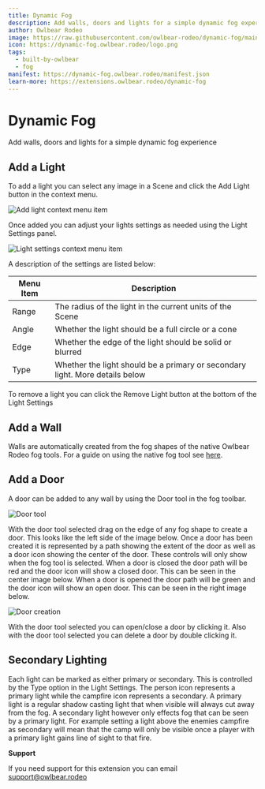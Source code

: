 ```yaml
---
title: Dynamic Fog
description: Add walls, doors and lights for a simple dynamic fog experience
author: Owlbear Rodeo
image: https://raw.githubusercontent.com/owlbear-rodeo/dynamic-fog/main/docs/header.jpg
icon: https://dynamic-fog.owlbear.rodeo/logo.png
tags:
  - built-by-owlbear
  - fog
manifest: https://dynamic-fog.owlbear.rodeo/manifest.json
learn-more: https://extensions.owlbear.rodeo/dynamic-fog
---
```


# Dynamic Fog

Add walls, doors and lights for a simple dynamic fog experience

## Add a Light

To add a light you can select any image in a Scene and click the Add Light button in the context menu.

![Add light context menu item](https://raw.githubusercontent.com/owlbear-rodeo/dynamic-fog/main/docs/light.jpg)

Once added you can adjust your lights settings as needed using the Light Settings panel.

![Light settings context menu item](https://raw.githubusercontent.com/owlbear-rodeo/dynamic-fog/main/docs/settings.jpg)

A description of the settings are listed below:

| Menu Item | Description                                                                  |
| --------- | ---------------------------------------------------------------------------- |
| Range     | The radius of the light in the current units of the Scene                    |
| Angle     | Whether the light should be a full circle or a cone                          |
| Edge      | Whether the edge of the light should be solid or blurred                     |
| Type      | Whether the light should be a primary or secondary light. More details below |

To remove a light you can click the Remove Light button at the bottom of the Light Settings

## Add a Wall

Walls are automatically created from the fog shapes of the native Owlbear Rodeo fog tools.
For a guide on using the native fog tool see [here](https://docs.owlbear.rodeo/docs/fog/).

## Add a Door

A door can be added to any wall by using the Door tool in the fog toolbar.

![Door tool](https://raw.githubusercontent.com/owlbear-rodeo/dynamic-fog/main/docs/doorTool.jpg)

With the door tool selected drag on the edge of any fog shape to create a door. This looks like the left side of the image below.
Once a door has been created it is represented by a path showing the extent of the door as well as a door icon showing the center of the door.
These controls will only show when the fog tool is selected.
When a door is closed the door path will be red and the door icon will show a closed door. This can be seen in the center image below.
When a door is opened the door path will be green and the door icon will show an open door. This can be seen in the right image below.

![Door creation](https://raw.githubusercontent.com/owlbear-rodeo/dynamic-fog/main/docs/doors.jpg)

With the door tool selected you can open/close a door by clicking it.
Also with the door tool selected you can delete a door by double clicking it.

## Secondary Lighting

Each light can be marked as either primary or secondary.
This is controlled by the Type option in the Light Settings.
The person icon represents a primary light while the campfire icon represents a secondary.
A primary light is a regular shadow casting light that when visible will always cut away from the fog.
A secondary light however only effects fog that can be seen by a primary light.
For example setting a light above the enemies campfire as secondary will mean that the camp will only be visible once a player with a primary light gains line of sight to that fire.

**Support**

If you need support for this extension you can email <support@owlbear.rodeo>

